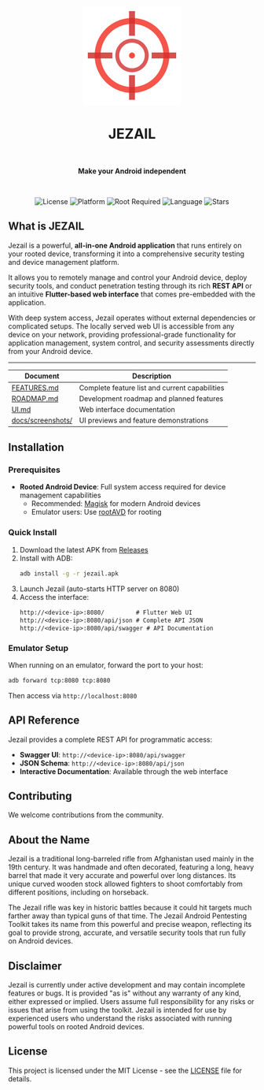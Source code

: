 <div align="center">
  <br>
  <img src="https://raw.githubusercontent.com/zahidaz/jezail/refs/heads/main/docs/assets/crosshair_logo.svg" alt="Jezail Logo"vertical-align: middle; margin-right: 20px;"/>
  <h1>JEZAIL</h1>
  <br>
  
  <strong>Make your Android independent</strong>

  <br>

<!-- ![Release](https://img.shields.io/github/v/release/zahidaz/jezail?style=flat-square) -->
![License](https://img.shields.io/github/license/zahidaz/jezail?style=flat-square)
![Platform](https://img.shields.io/badge/platform-Android-green?style=flat-square)
![Root Required](https://img.shields.io/badge/root-required-red?style=flat-square)
![Language](https://img.shields.io/github/languages/top/zahidaz/jezail?style=flat-square)
![Stars](https://img.shields.io/github/stars/zahidaz/jezail?style=social)

</div>

## What is JEZAIL

Jezail is a powerful, **all-in-one Android application** that runs entirely on your rooted device, transforming it into a comprehensive security testing and device management platform. 

It allows you to remotely manage and control your Android device, deploy security tools, and conduct penetration testing through its rich **REST API** or an intuitive **Flutter-based web interface** that comes pre-embedded with the application.

With deep system access, Jezail operates without external dependencies or complicated setups. The locally served web UI is accessible from any device on your network, providing professional-grade functionality for application management, system control, and security assessments directly from your Android device.


----


| Document | Description |
|----------|-------------|
| [FEATURES.md](./FEATURES.md) | Complete feature list and current capabilities |
| [ROADMAP.md](./ROADMAP.md) | Development roadmap and planned features |
| [UI.md](./UI.md) | Web interface documentation |
| [docs/screenshots/](./docs/screenshots) | UI previews and feature demonstrations |


## Installation

### Prerequisites

- **Rooted Android Device**: Full system access required for device management capabilities
  - Recommended: [Magisk](https://github.com/topjohnwu/Magisk) for modern Android devices
  - Emulator users: Use [rootAVD](https://gitlab.com/newbit/rootAVD) for rooting

### Quick Install

1. Download the latest APK from [Releases](https://github.com/zahidaz/jezail/releases)
2. Install with ADB:
   ```bash
   adb install -g -r jezail.apk
   ```
3. Launch Jezail (auto-starts HTTP server on 8080)
4. Access the interface:
   ```
   http://<device-ip>:8080/         # Flutter Web UI
   http://<device-ip>:8080/api/json # Complete API JSON
   http://<device-ip>:8080/api/swagger # API Documentation
   ```

### Emulator Setup

When running on an emulator, forward the port to your host:
```bash
adb forward tcp:8080 tcp:8080
```
Then access via `http://localhost:8080`


## API Reference

Jezail provides a complete REST API for programmatic access:

- **Swagger UI**: `http://<device-ip>:8080/api/swagger`
- **JSON Schema**: `http://<device-ip>:8080/api/json`
- **Interactive Documentation**: Available through the web interface


## Contributing

We welcome contributions from the community.


## About the Name

Jezail is a traditional long-barreled rifle from Afghanistan used mainly in the 19th century. It was handmade and often decorated, featuring a long, heavy barrel that made it very accurate and powerful over long distances. Its unique curved wooden stock allowed fighters to shoot comfortably from different positions, including on horseback.

The Jezail rifle was key in historic battles because it could hit targets much farther away than typical guns of that time. The Jezail Android Pentesting Toolkit takes its name from this powerful and precise weapon, reflecting its goal to provide strong, accurate, and versatile security tools that run fully on Android devices.

## Disclaimer

Jezail is currently under active development and may contain incomplete features or bugs. It is provided "as is" without any warranty of any kind, either expressed or implied. Users assume full responsibility for any risks or issues that arise from using the toolkit. Jezail is intended for use by experienced users who understand the risks associated with running powerful tools on rooted Android devices.

## License

This project is licensed under the MIT License - see the [LICENSE](./LICENSE) file for details.
